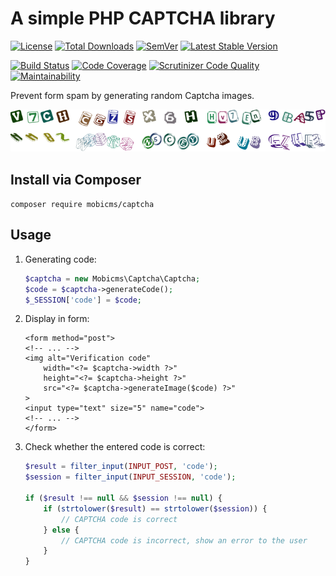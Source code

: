 # A simple PHP CAPTCHA library

[![License](https://poser.pugx.org/mobicms/captcha/license?format=flat-square)](https://packagist.org/packages/mobicms/captcha)
[![Total Downloads](https://poser.pugx.org/mobicms/captcha/downloads?format=flat-square)](https://packagist.org/packages/mobicms/captcha)
[![SemVer](http://img.shields.io/:semver-2.0.0-informational.svg?style=flat-square)](http://semver.org)
[![Latest Stable Version](https://poser.pugx.org/mobicms/captcha/v/stable?format=flat-square)](https://packagist.org/packages/mobicms/captcha)

[![Build Status](https://scrutinizer-ci.com/g/batumibiz/captcha/badges/build.png?b=develop)](https://scrutinizer-ci.com/g/batumibiz/captcha/build-status/develop)
[![Code Coverage](https://scrutinizer-ci.com/g/batumibiz/captcha/badges/coverage.png?b=develop)](https://scrutinizer-ci.com/g/batumibiz/captcha/?branch=develop)
[![Scrutinizer Code Quality](https://scrutinizer-ci.com/g/batumibiz/captcha/badges/quality-score.png?b=develop)](https://scrutinizer-ci.com/g/batumibiz/captcha/?branch=develop)
[![Maintainability](https://api.codeclimate.com/v1/badges/b586e5f367cfd10f495d/maintainability)](https://codeclimate.com/github/batumibiz/captcha/maintainability)

Prevent form spam by generating random Captcha images.

![Captchas examples](example/captcha_example.png)

## Install via Composer

`composer require mobicms/captcha`

## Usage

1. Generating code:

    ```php
    $captcha = new Mobicms\Captcha\Captcha;
    $code = $captcha->generateCode();
    $_SESSION['code'] = $code;
    ```

2. Display in form:

    ```html+php
    <form method="post">
    <!-- ... -->
    <img alt="Verification code"
        width="<?= $captcha->width ?>"
        height="<?= $captcha->height ?>"
        src="<?= $captcha->generateImage($code) ?>"
    >
    <input type="text" size="5" name="code">
    <!-- ... -->
    </form>
	```

3. Check whether the entered code is correct:

    ```php
    $result = filter_input(INPUT_POST, 'code');
    $session = filter_input(INPUT_SESSION, 'code');
    
    if ($result !== null && $session !== null) {
        if (strtolower($result) == strtolower($session)) {
            // CAPTCHA code is correct
        } else {
            // CAPTCHA code is incorrect, show an error to the user
        }
    }
    ```
